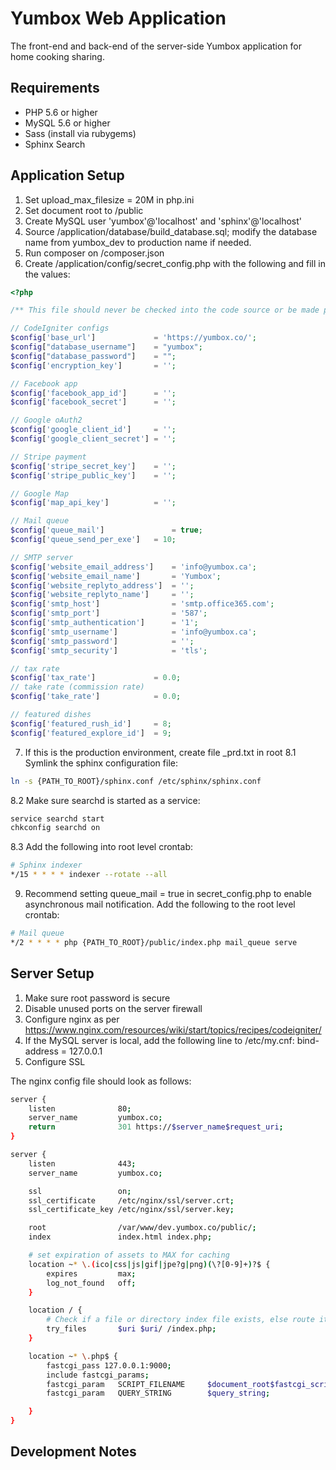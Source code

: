 # Yumbox Web Application #

The front-end and back-end of the server-side Yumbox application for home cooking sharing.

## Requirements ##

- PHP 5.6 or higher
- MySQL 5.6 or higher
- Sass (install via rubygems)
- Sphinx Search

## Application Setup ##

1. Set upload_max_filesize = 20M in php.ini
2. Set document root to /public
3. Create MySQL user 'yumbox'@'localhost' and 'sphinx'@'localhost'
4. Source /application/database/build_database.sql; modify the database name from yumbox_dev to production name if needed.
5. Run composer on /composer.json
6. Create /application/config/secret_config.php with the following and fill in the values:

```php
<?php

/** This file should never be checked into the code source or be made public **/

// CodeIgniter configs
$config['base_url'] 			= 'https://yumbox.co/';
$config["database_username"] 	= "yumbox";
$config["database_password"] 	= "";
$config['encryption_key'] 		= '';

// Facebook app
$config['facebook_app_id']		= '';
$config['facebook_secret']		= '';

// Google oAuth2
$config['google_client_id']		= '';
$config['google_client_secret']	= '';

// Stripe payment
$config['stripe_secret_key']	= '';
$config['stripe_public_key']	= '';

// Google Map
$config['map_api_key']          = '';

// Mail queue
$config['queue_mail']				= true;
$config['queue_send_per_exe']	= 10;

// SMTP server
$config['website_email_address']    = 'info@yumbox.ca';
$config['website_email_name']       = 'Yumbox';
$config['website_replyto_address']  = '';
$config['website_replyto_name']     = '';
$config['smtp_host']                = 'smtp.office365.com';
$config['smtp_port']                = '587';
$config['smtp_authentication']      = '1';
$config['smtp_username']            = 'info@yumbox.ca';
$config['smtp_password']            = '';
$config['smtp_security']            = 'tls';

// tax rate
$config['tax_rate']				= 0.0;
// take rate (commission rate)
$config['take_rate']			= 0.0;

// featured dishes
$config['featured_rush_id']		= 8;
$config['featured_explore_id']	= 9;
```

7. If this is the production environment, create file _prd.txt in root
8.1 Symlink the sphinx configuration file:

```bash
ln -s {PATH_TO_ROOT}/sphinx.conf /etc/sphinx/sphinx.conf
```

8.2 Make sure searchd is started as a service:

```bash
service searchd start
chkconfig searchd on
```

8.3 Add the following into root level crontab:

```bash
# Sphinx indexer
*/15 * * * * indexer --rotate --all
```

9. Recommend setting queue_mail = true in secret_config.php to enable asynchronous mail notification.
Add the following to the root level crontab:

```bash
# Mail queue
*/2 * * * * php {PATH_TO_ROOT}/public/index.php mail_queue serve
```

## Server Setup ##

1. Make sure root password is secure
2. Disable unused ports on the server firewall
3. Configure nginx as per https://www.nginx.com/resources/wiki/start/topics/recipes/codeigniter/
4. If the MySQL server is local, add the following line to /etc/my.cnf:
  bind-address = 127.0.0.1
5. Configure SSL

The nginx config file should look as follows:

```bash
server {
	listen				80;
	server_name			yumbox.co;
	return				301 https://$server_name$request_uri;
}

server {
    listen				443;
    server_name			yumbox.co;

    ssl					on;
    ssl_certificate 	/etc/nginx/ssl/server.crt;
    ssl_certificate_key	/etc/nginx/ssl/server.key;

    root 				/var/www/dev.yumbox.co/public/;
    index 				index.html index.php;

    # set expiration of assets to MAX for caching
    location ~* \.(ico|css|js|gif|jpe?g|png)(\?[0-9]+)?$ {
        expires 		max;
        log_not_found 	off;
    }

    location / {
        # Check if a file or directory index file exists, else route it to index.php.
        try_files 		$uri $uri/ /index.php;
    }

    location ~* \.php$ {
        fastcgi_pass 127.0.0.1:9000;
        include fastcgi_params;
        fastcgi_param	SCRIPT_FILENAME		$document_root$fastcgi_script_name;
        fastcgi_param	QUERY_STRING		$query_string;

    }
}
```

## Development Notes ##

